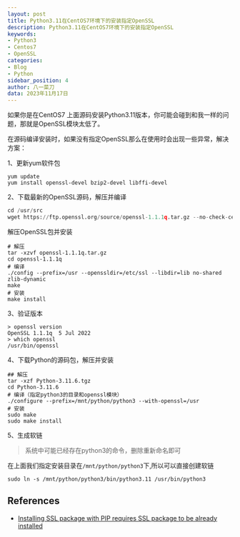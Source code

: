 ```yaml
---
layout: post
title: Python3.11在CentOS7环境下的安装指定OpenSSL
description: Python3.11在CentOS7环境下的安装指定OpenSSL
keywords:
- Python3
- Centos7
- OpenSSL
categories:
- Blog
- Python
sidebar_position: 4
author: 八一菜刀
data: 2023年11月17日
---
```


如果你是在CentOS7 上面源码安装Python3.11版本，你可能会碰到和我一样的问题，那就是OpenSSL模块太低了。

在源码编译安装时，如果没有指定OpenSSL那么在使用时会出现一些异常，解决方案：

1、更新yum软件包

```shell
yum update
yum install openssl-devel bzip2-devel libffi-devel
```

2、下载最新的OpenSSL源码，解压并编译

```py
cd /usr/src
wget https://ftp.openssl.org/source/openssl-1.1.1q.tar.gz --no-check-certificate
```

解压OpenSSL包并安装

```shell
# 解压
tar -xzvf openssl-1.1.1q.tar.gz
cd openssl-1.1.1q
# 编译
./config --prefix=/usr --openssldir=/etc/ssl --libdir=lib no-shared zlib-dynamic
make
# 安装
make install
```

3、验证版本

```shell
> openssl version
OpenSSL 1.1.1q  5 Jul 2022
> which openssl
/usr/bin/openssl
```

4、下载Python的源码包，解压并安装

```shell
## 解压
tar -xzf Python-3.11.6.tgz
cd Python-3.11.6
# 编译（指定python3的目录和openssl模块）
./configure --prefix=/mnt/python/python3 --with-openssl=/usr
# 安装
sudo make
sudo make install
```

5、生成软链
> 系统中可能已经存在python3的命令，删除重新命名即可

在上面我们指定安装目录在`/mnt/python/python3`下,所以可以直接创建软链

```shell
sudo ln -s /mnt/python/python3/bin/python3.11 /usr/bin/python3
```

## References

- [Installing SSL package with PIP requires SSL package to be already installed](https://stackoverflow.com/questions/73407527/installing-ssl-package-with-pip-requires-ssl-package-to-be-already-installed)
